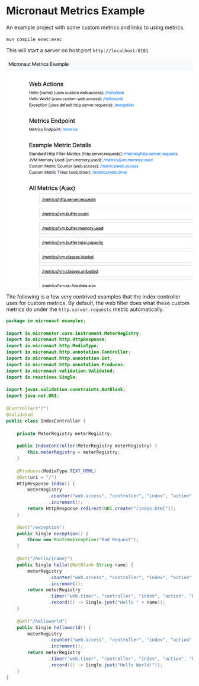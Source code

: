 # Micronaut Metrics Example

An example project with some custom metrics and links to using metrics.

`mvn compile exec:exec`

This will start a server on host:port `http://localhost:8181`

![dashboard](metrics.png)

The following is a few very contrived examples that the index controller uses for custom metrics. By default, the web filter does what these custom metrics do under the `http.server.requests` metric automatically.	`

```java
package io.micronaut.examples;

import io.micrometer.core.instrument.MeterRegistry;
import io.micronaut.http.HttpResponse;
import io.micronaut.http.MediaType;
import io.micronaut.http.annotation.Controller;
import io.micronaut.http.annotation.Get;
import io.micronaut.http.annotation.Produces;
import io.micronaut.validation.Validated;
import io.reactivex.Single;

import javax.validation.constraints.NotBlank;
import java.net.URI;

@Controller("/")
@Validated
public class IndexController {

    private MeterRegistry meterRegistry;

    public IndexController(MeterRegistry meterRegistry) {
        this.meterRegistry = meterRegistry;
    }

    @Produces(MediaType.TEXT_HTML)
    @Get(uri = "/")
    HttpResponse index() {
        meterRegistry
                .counter("web.access", "controller", "index", "action", "index")
                .increment();
        return HttpResponse.redirect(URI.create("/index.html"));
    }

    @Get("/exception")
    public Single exception() {
        throw new RuntimeException("Bad Request");
    }

    @Get("/hello/{name}")
    public Single hello(@NotBlank String name) {
        meterRegistry
                .counter("web.access", "controller", "index", "action", "hello")
                .increment();
        return meterRegistry
                .timer("web.timer", "controller", "index", "action", "hello")
                .record(() -> Single.just("Hello " + name));
    }

    @Get("/helloworld")
    public Single helloworld() {
        meterRegistry
                .counter("web.access", "controller", "index", "action", "helloworld")
                .increment();
        return meterRegistry
                .timer("web.timer", "controller", "index", "action", "hello")
                .record(() -> Single.just("Hello World!"));
    }
}
```